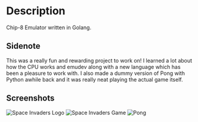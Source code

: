 # Description

Chip-8 Emulator written in Golang. 

## Sidenote
This was a really fun and rewarding project to work on! I learned a lot about how the CPU works and emudev along with a new language which has been a pleasure to work with. I also made a dummy version of Pong with Python awhile back and it was really neat playing the actual game itself. 

## Screenshots

![Space Invaders Logo](https://i.imgur.com/6abzoLo.png)
![Space Invaders Game](https://i.imgur.com/g3uxwcp.png)
![Pong](https://i.imgur.com/vMSYRoL.png)

